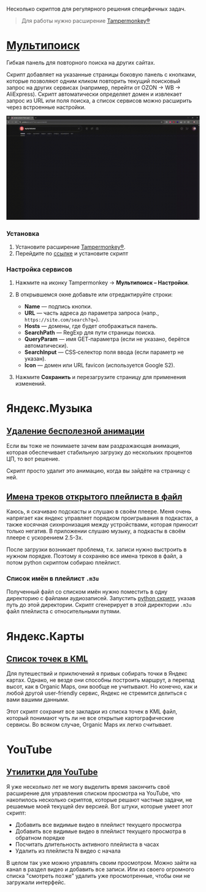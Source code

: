 Несколько скриптов для регулярного решения специфичных задач.

> Для работы нужно расширение [Tampermonkey®](https://www.tampermonkey.net/)

# [Мультипоиск](https://github.com/nikmedoed/myTampermonkeyScripts/raw/main/multisearch.user.js)

Гибкая панель для повторного поиска на других сайтах.

Скрипт добавляет на указанные страницы боковую панель с кнопками, которые позволяют одним кликом повторить текущий поисковый запрос на других сервисах (например, перейти от OZON → WB → AliExpress).
Скрипт автоматически определяет домен и извлекает запрос из URL или поля поиска, а список сервисов можно расширить через встроенные настройки.

![Демо](icons/multisearch_DEMO.gif)

### Установка

1. Установите расширение [Tampermonkey®](https://www.tampermonkey.net/).
2. Перейдите по [ссылке](https://github.com/nikmedoed/myTampermonkeyScripts/raw/main/multisearch.user.js) и установите скрипт

### Настройка сервисов

1. Нажмите на иконку Tampermonkey → **Мультипоиск – Настройки**.
2. В открывшемся окне добавьте или отредактируйте строки:

   - **Name** — подпись кнопки.
   - **URL** — часть адреса до параметра запроса (напр., `https://site.com/search?q=`).
   - **Hosts** — домены, где будет отображаться панель.
   - **SearchPath** — RegExp для пути страницы поиска.
   - **QueryParam** — имя GET‑параметра (если не указано, берётся автоматически).
   - **SearchInput** — CSS‑селектор поля ввода (если параметр не указан).
   - **Icon** — домен или URL favicon (используется Google S2).

3. Нажмите **Сохранить** и перезагрузите страницу для применения изменений.

# Яндекс.Музыка

## [Удаление бесполезной анимации](https://github.com/nikmedoed/myTampermonkeyScripts/raw/main/YandexMusic-rup-animation-remover.user.js)

Если вы тоже не понимаете зачем вам раздражающая анимация, которая обеспечивает стабильную загрузку до нескольких процентов ЦП, то вот решение.

Скрипт просто удалит это анимацию, когда вы зайдёте на страницу с ней.

## [Имена треков открытого плейлиста в файл](https://github.com/nikmedoed/myTampermonkeyScripts/raw/main/YandexMusic-collectTrackNames.user.js)

Каюсь, я скачиваю подскасты и слушаю в своём плеере. Меня очень напрягает как яндекс управляет порядком проигрывания в подкастах, а также косячная сихнронизация между устройствами, которая приносит только негатив. В приложении слушаю музыку, а подкасты в своём плеере с ускорением 2.5-3х.

После загрузки возникает проблема, т.к. записи нужно выстроить в нужном порядке. Поэтому я сохраняю все имена треков в файл, а потом python скриптом собираю плейлист.

### Список имён в плейлист `.m3u`

Полученный файл со списком имён нужно поместить в одну директорию с файлами аудиозаписей. Запустить [python скрипт](https://github.com/nikmedoed/myTampermonkeyScripts/raw/main/create_playlist.py), указав путь до этой директории. Скрипт сгенерирует в этой директории `.m3u` файл плейлиста с относительными путями.

# Яндекс.Карты

## [Список точек в KML](https://github.com/nikmedoed/myTampermonkeyScripts/raw/main/Yandex.map-bookmarks-to-KML.user.js)

Для путешествий и приключений я привык собирать точки в Яндекс картах. Однако, не везде они способны построить маршрут, а перепад высот, как в Organic Maps, они вообще не учитывают. Но конечно, как и любой другой user-friendly сервис, Яндекс не стремится делиться с вами вашими данными.

Этот скрипт сохранит все закладки из списка точек в KML файл, который понимают чуть ли не все открытые картографические сервисы. Во всяком случае, Organic Maps их легко считывает.

# YouTube

## [Утилитки для YouTube](https://github.com/nikmedoed/myTampermonkeyScripts/raw/main/YouTube-Toolkit.user.js)

Я уже несколько лет не могу выделить время закончить своё расширение для управления списком просмотра на YouTube, что накопилось несколько скриптов, которые решают частные задачи, не решаемые моей текущей dev версией. Вот штуки, которые умеет этот скрипт:

- Добавить все видимые видео в плейлист текущего просмотра
- Добавить все видимые видео в плейлист текущего просмотра в обратном порядке
- Посчитать длительность активного плейлиста в часах
- Удалить из плейлиста N видео с начала

В целом так уже можно управлять своим просмотром. Можно зайти на канал в раздел видео и добавить все записи. Или из своего огромного списка "смотреть позже" удалить уже просмотренные, чтобы они не загружали интерфейс.
